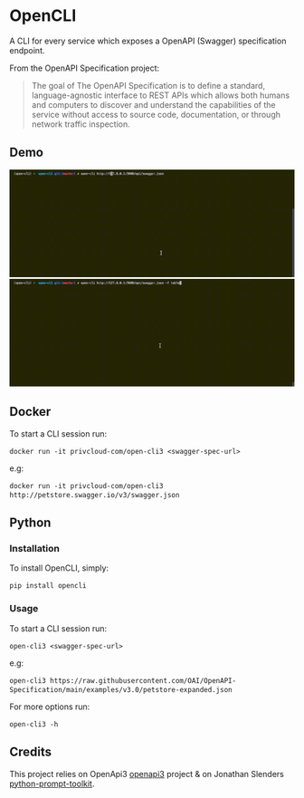 # OpenCLI

A CLI for every service which exposes a OpenAPI (Swagger) specification endpoint.

From the OpenAPI Specification project:

> The goal of The OpenAPI Specification is to define a standard, language-agnostic interface to REST APIs which allows both humans and computers to discover and understand the capabilities of the service without access to source code, documentation, or through network traffic inspection.

## Demo

![Alt Text](https://github.com/privcloud-com/open-cli/blob/master/demo.gif)
![Alt Text](https://github.com/privcloud-com/open-cli/blob/master/demo_table.gif)

## Docker

To start a CLI session run:

    docker run -it privcloud-com/open-cli3 <swagger-spec-url>

e.g:

    docker run -it privcloud-com/open-cli3 http://petstore.swagger.io/v3/swagger.json

## Python

### Installation

To install OpenCLI, simply:

    pip install opencli

### Usage

To start a CLI session run:

    open-cli3 <swagger-spec-url>

e.g:

    open-cli3 https://raw.githubusercontent.com/OAI/OpenAPI-Specification/main/examples/v3.0/petstore-expanded.json

For more options run:

    open-cli3 -h

Credits
-------
This project relies on OpenApi3 [openapi3](https://github.com/Dorthu/openapi3) project & on Jonathan Slenders [python-prompt-toolkit](https://github.com/jonathanslenders/python-prompt-toolkit).
